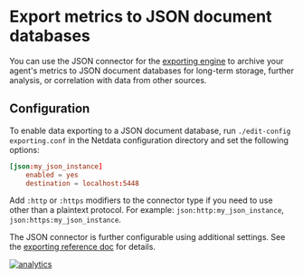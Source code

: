 <!--
title: "Export metrics to JSON document databases"
sidebar_label: JSON
description: "Archive your Agent's metrics to a JSON document database for long-term storage, further analysis, or correlation with data from other sources."
custom_edit_url: https://github.com/netdata/netdata/edit/master/exporting/json/README.md
sidebar_label: JSON Document Databases
-->

# Export metrics to JSON document databases

You can use the JSON connector for the [exporting engine](/exporting/README.md) to archive your agent's metrics to JSON
document databases for long-term storage, further analysis, or correlation with data from other sources.

## Configuration

To enable data exporting to a JSON document database, run `./edit-config exporting.conf` in the Netdata configuration
directory and set the following options:

```conf
[json:my_json_instance]
    enabled = yes
    destination = localhost:5448
```

Add `:http` or `:https` modifiers to the connector type if you need to use other than a plaintext protocol. For example: `json:http:my_json_instance`,
`json:https:my_json_instance`.

The JSON connector is further configurable using additional settings. See the [exporting reference
doc](/exporting/README.md#options) for details.

[![analytics](https://www.google-analytics.com/collect?v=1&aip=1&t=pageview&_s=1&ds=github&dr=https%3A%2F%2Fgithub.com%2Fnetdata%2Fnetdata&dl=https%3A%2F%2Fmy-netdata.io%2Fgithub%2Fexporting%2Fjson%2FREADME&_u=MAC~&cid=5792dfd7-8dc4-476b-af31-da2fdb9f93d2&tid=UA-64295674-3)](<>)
